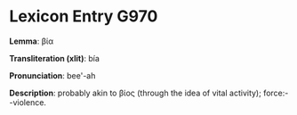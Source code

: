 # Lexicon Entry G970

**Lemma**: βία

**Transliteration (xlit)**: bía

**Pronunciation**: bee'-ah

**Description**:
probably akin to βίος (through the idea of vital activity); force:--violence.
